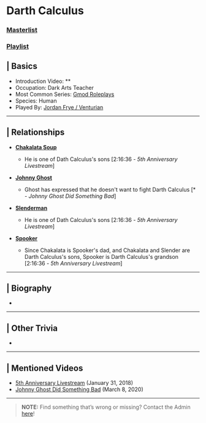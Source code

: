 # Darth Calculus
### [Masterlist]()
### [Playlist]()

## | Basics
- Introduction Video: **
- Occupation: Dark Arts Teacher
- Most Common Series: [Gmod Roleplays](6.Series/Gmod/Roleplays.md)
- Species: Human
- Played By: [Jordan Frye / Venturian](3.Siblings/3.1.Jordan-Frye-Venturian.md)

----

## | Relationships
- [**Chakalata Soup**](5.Characters/Chakalata_Soup.md)
  - He is one of Dath Calculus's sons \[2:16:36 - *5th Anniversary Livestream*]

- [**Johnny Ghost**](5.Characters/Johnny_Ghost.md)
  - Ghost has expressed that he doesn't want to fight Darth Calculus \[* - *Johnny Ghost Did Something Bad*]

- [**Slenderman**](5.Characters/Creepypastas.md)
  - He is one of Dath Calculus's sons \[2:16:36 - *5th Anniversary Livestream*]

- [**Spooker**](5.Characters/Fred_Spooker_Soup.md)
  - Since Chakalata is Spooker's dad, and Chakalata and Slender are Darth Calculus's sons, Spooker is Darth Calculus's grandson \[2:16:36 - *5th Anniversary Livestream*]

----

## | Biography
- 

----

## | Other Trivia
- 

----

## | Mentioned Videos
- [5th Anniversary Livestream](https://youtu.be/6AHnicY1Iq4) \(January 31, 2018)
- [Johnny Ghost Did Something Bad](https://youtu.be/e94uIredEVM) \(March 8, 2020)

----

> **NOTE:** Find something that’s wrong or missing? Contact the Admin [here](../chapter_2.md)!